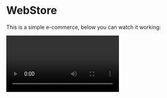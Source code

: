 # WebStore
This is a simple e-commerce, below you can watch it working:

<video src="testesite.mp4" controls></video>
